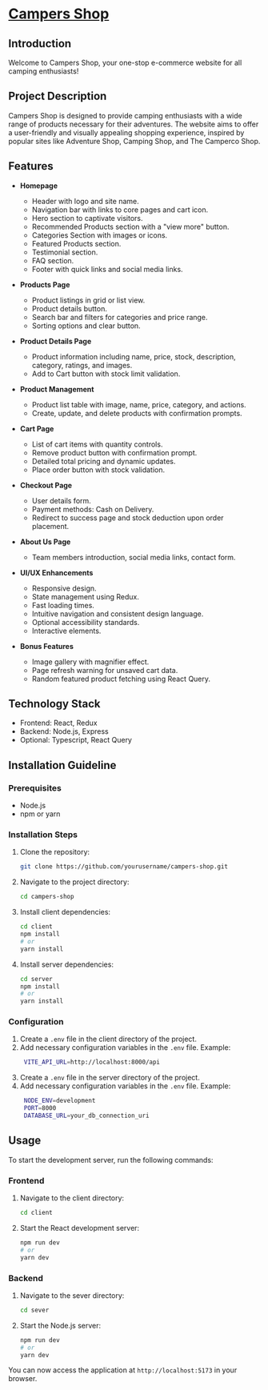 # [Campers Shop](https://ph-assignment-04-client.vercel.app/)

## Introduction

Welcome to Campers Shop, your one-stop e-commerce website for all camping enthusiasts!

## Project Description

Campers Shop is designed to provide camping enthusiasts with a wide range of products necessary for their adventures. The website aims to offer a user-friendly and visually appealing shopping experience, inspired by popular sites like Adventure Shop, Camping Shop, and The Camperco Shop.

## Features

- **Homepage**

  - Header with logo and site name.
  - Navigation bar with links to core pages and cart icon.
  - Hero section to captivate visitors.
  - Recommended Products section with a "view more" button.
  - Categories Section with images or icons.
  - Featured Products section.
  - Testimonial section.
  - FAQ section.
  - Footer with quick links and social media links.

- **Products Page**

  - Product listings in grid or list view.
  - Product details button.
  - Search bar and filters for categories and price range.
  - Sorting options and clear button.

- **Product Details Page**

  - Product information including name, price, stock, description, category, ratings, and images.
  - Add to Cart button with stock limit validation.

- **Product Management**

  - Product list table with image, name, price, category, and actions.
  - Create, update, and delete products with confirmation prompts.

- **Cart Page**

  - List of cart items with quantity controls.
  - Remove product button with confirmation prompt.
  - Detailed total pricing and dynamic updates.
  - Place order button with stock validation.

- **Checkout Page**

  - User details form.
  - Payment methods: Cash on Delivery.
  - Redirect to success page and stock deduction upon order placement.

- **About Us Page**

  - Team members introduction, social media links, contact form.

- **UI/UX Enhancements**

  - Responsive design.
  - State management using Redux.
  - Fast loading times.
  - Intuitive navigation and consistent design language.
  - Optional accessibility standards.
  - Interactive elements.

- **Bonus Features**
  - Image gallery with magnifier effect.
  - Page refresh warning for unsaved cart data.
  - Random featured product fetching using React Query.

## Technology Stack

- Frontend: React, Redux
- Backend: Node.js, Express
- Optional: Typescript, React Query

## Installation Guideline

### Prerequisites

- Node.js
- npm or yarn

### Installation Steps

1. Clone the repository:
   ```bash
   git clone https://github.com/yourusername/campers-shop.git
   ```
2. Navigate to the project directory:
   ```bash
   cd campers-shop
   ```
3. Install client dependencies:
   ```bash
   cd client
   npm install
   # or
   yarn install
   ```
4. Install server dependencies:
   ```bash
   cd server
   npm install
   # or
   yarn install
   ```

### Configuration

1. Create a `.env` file in the client directory of the project.
2. Add necessary configuration variables in the `.env` file.
   Example:
   ```bash
    VITE_API_URL=http://localhost:8000/api
   ```
3. Create a `.env` file in the server directory of the project.
4. Add necessary configuration variables in the `.env` file.
   Example:
   ```bash
    NODE_ENV=development
    PORT=8000
    DATABASE_URL=your_db_connection_uri
   ```

## Usage

To start the development server, run the following commands:

### Frontend

1. Navigate to the client directory:
   ```bash
   cd client
   ```
2. Start the React development server:
   ```bash
   npm run dev
   # or
   yarn dev
   ```

### Backend

1. Navigate to the sever directory:
   ```bash
   cd sever
   ```
2. Start the Node.js server:
   ```bash
   npm run dev
   # or
   yarn dev
   ```

You can now access the application at `http://localhost:5173` in your browser.
